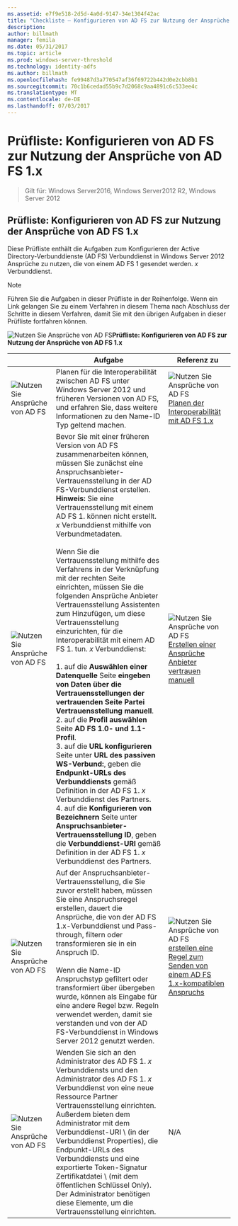 ```yaml
---
ms.assetid: e7f9e518-2d5d-4a0d-9147-34e1304f42ac
title: "Checkliste – Konfigurieren von AD FS zur Nutzung der Ansprüche von AD FS 1.x"
description: 
author: billmath
manager: femila
ms.date: 05/31/2017
ms.topic: article
ms.prod: windows-server-threshold
ms.technology: identity-adfs
ms.author: billmath
ms.openlocfilehash: fe99487d3a770547af36f69722b442d0e2cbb8b1
ms.sourcegitcommit: 70c1b6cedad55b9c7d2068c9aa4891c6c533ee4c
ms.translationtype: MT
ms.contentlocale: de-DE
ms.lasthandoff: 07/03/2017
---
```

# <a name="checklist-configuring-ad-fs--to-consume-claims-from-ad-fs-1x"></a>Prüfliste: Konfigurieren von AD FS zur Nutzung der Ansprüche von AD FS 1.x

>Gilt für: Windows Server2016, Windows Server2012 R2, Windows Server 2012
  
## <a name="checklist-configuring-ad-fs-to-consume-claims-from-ad-fs-1x"></a>Prüfliste: Konfigurieren von AD FS zur Nutzung der Ansprüche von AD FS 1.x  
Diese Prüfliste enthält die Aufgaben zum Konfigurieren der Active Directory-Verbunddienste \(AD FS\) Verbunddienst in Windows Server 2012 Ansprüche zu nutzen, die von einem AD FS 1 gesendet werden. *x* Verbunddienst.  
  
> [!NOTE]  
> Führen Sie die Aufgaben in dieser Prüfliste in der Reihenfolge. Wenn ein Link gelangen Sie zu einem Verfahren in diesem Thema nach Abschluss der Schritte in diesem Verfahren, damit Sie mit den übrigen Aufgaben in dieser Prüfliste fortfahren können.  
  
![Nutzen Sie Ansprüche von AD FS](media/2b05dce3-938f-4168-9b8f-1f4398cbdb9b.gif)**Prüfliste: Konfigurieren von AD FS zur Nutzung der Ansprüche von AD FS 1.x**  
  
||Aufgabe|Referenz zu|  
|-|--------|-------------|  
|![Nutzen Sie Ansprüche von AD FS](media/icon_checkboxo.gif)|Planen für die Interoperabilität zwischen AD FS unter Windows Server 2012 und früheren Versionen von AD FS, und erfahren Sie, dass weitere Informationen zu den Name-ID Typ geltend machen.|![Nutzen Sie Ansprüche von AD FS](media/faa393df-4856-4431-9eda-4f4e5be72a90.gif)[Planen der Interoperabilität mit AD FS 1.x](https://technet.microsoft.com/library/ff678040.aspx)|  
|![Nutzen Sie Ansprüche von AD FS](media/icon_checkboxo.gif)|Bevor Sie mit einer früheren Version von AD FS zusammenarbeiten können, müssen Sie zunächst eine Anspruchsanbieter-Vertrauensstellung in der AD FS-Verbunddienst erstellen. **Hinweis:** Sie eine Vertrauensstellung mit einem AD FS 1. können nicht erstellt. *x* Verbunddienst mithilfe von Verbundmetadaten.<br /><br />Wenn Sie die Vertrauensstellung mithilfe des Verfahrens in der Verknüpfung mit der rechten Seite einrichten, müssen Sie die folgenden Ansprüche Anbieter Vertrauensstellung Assistenten zum Hinzufügen, um diese Vertrauensstellung einzurichten, für die Interoperabilität mit einem AD FS 1. tun. *x* Verbunddienst:<br /><br />1. auf die **Auswählen einer Datenquelle** Seite **eingeben von Daten über die Vertrauensstellungen der vertrauenden Seite Partei Vertrauensstellung manuell**.<br />2. auf die **Profil auswählen** Seite **AD FS 1.0- und 1.1-Profil**.<br />3. auf die **URL konfigurieren** Seite unter **URL des passiven WS-Verbund:**, geben die **Endpunkt-URLs des Verbunddiensts** gemäß Definition in der AD FS 1. *x* Verbunddienst des Partners.<br />4. auf die **Konfigurieren von Bezeichnern** Seite unter **Anspruchsanbieter-Vertrauensstellung ID**, geben die **Verbunddienst-URI** gemäß Definition in der AD FS 1. *x* Verbunddienst des Partners.|![Nutzen Sie Ansprüche von AD FS](media/faa393df-4856-4431-9eda-4f4e5be72a90.gif)[Erstellen einer Ansprüche Anbieter vertrauen manuell](../../ad-fs/operations/Create-a-Claims-Provider-Trust.md)|  
|![Nutzen Sie Ansprüche von AD FS](media/icon_checkboxo.gif)|Auf der Anspruchsanbieter-Vertrauensstellung, die Sie zuvor erstellt haben, müssen Sie eine Anspruchsregel erstellen, dauert die Ansprüche, die von der AD FS 1.x-Verbunddienst und Pass-through, filtern oder transformieren sie in ein Anspruch ID.<br /><br />Wenn die Name-ID Anspruchstyp gefiltert oder transformiert über übergeben wurde, können als Eingabe für eine andere Regel bzw. Regeln verwendet werden, damit sie verstanden und von der AD FS-Verbunddienst in Windows Server 2012 genutzt werden.|![Nutzen Sie Ansprüche von AD FS](media/faa393df-4856-4431-9eda-4f4e5be72a90.gif)[erstellen eine Regel zum Senden von einem AD FS 1.x-kompatiblen Anspruchs](../../ad-fs/operations/Create-a-Rule-to-Send-an-AD-FS-1x-Compatible-Claim.md)|  
|![Nutzen Sie Ansprüche von AD FS](media/icon_checkboxo.gif)|Wenden Sie sich an den Administrator des AD FS 1. *x* Verbunddiensts und den Administrator des AD FS 1. *x* Verbunddienst von eine neue Ressource Partner Vertrauensstellung einrichten. Außerdem bieten dem Administrator mit dem Verbunddienst-URI \ (in der Verbunddienst Properties\), die Endpunkt-URLs des Verbunddiensts und eine exportierte Token\-Signatur Zertifikatdatei \ (mit dem öffentlichen Schlüssel Only\). Der Administrator benötigen diese Elemente, um die Vertrauensstellung einrichten.|N\/A|  
  


